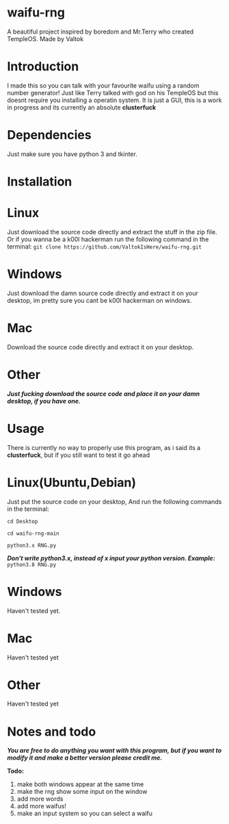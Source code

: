 # waifu-rng
A beautiful project inspired by boredom and Mr.Terry who created TempleOS. Made by Valtok

Introduction
============

I made this so you can talk with your favourite waifu using a random number generator! Just like Terry talked with god on his TempleOS but this doesnt require you installing a operatin system. It is just a GUI, this is a work in progress and its currently an absolute **clusterfuck**

Dependencies
============

Just make sure you have python 3 and tkinter.

Installation
===========

# Linux
Just download the source code directly and extract the stuff in the zip file. Or if you wanna be a k00l hackerman run the following command in the terminal:
`git clone https://github.com/ValtokIsHere/waifu-rng.git`

# Windows

Just download the damn source code directly and extract it on your desktop, im pretty sure you cant be k00l hackerman on windows.

# Mac

Download the source code directly and extract it on your desktop.

# Other

***Just fucking download the source code and place it on your damn desktop, if you have one.***

Usage
=====
There is currently no way to properly use this program, as i said its a **clusterfuck**, but if you still want to test it go ahead

# Linux(Ubuntu,Debian)

Just put the source code on your desktop, And run the following commands in the terminal:

`cd Desktop`

`cd waifu-rng-main`

`python3.x RNG.py`

***Don't write python3.x, instead of x input your python version. Example:*** `python3.8 RNG.py`

# Windows

Haven't tested yet.

# Mac

Haven't tested yet

# Other

Haven't tested yet

Notes and todo
==============

***You are free to do anything you want with this program, but if you want to modify it and make a better version please credit me.***

**Todo:**
1. make both windows appear at the same time
2. make the rng show some input on the window
3. add more words
4. add more waifus!
5. make an input system so you can select a waifu
